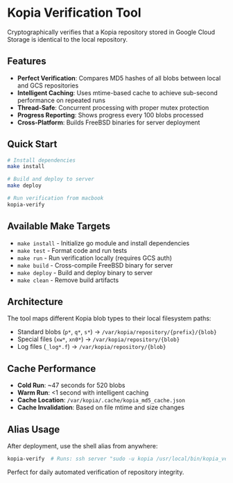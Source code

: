 # Kopia Verification Tool

Cryptographically verifies that a Kopia repository stored in Google Cloud Storage is identical to the local repository.

## Features

- **Perfect Verification**: Compares MD5 hashes of all blobs between local and GCS repositories
- **Intelligent Caching**: Uses mtime-based cache to achieve sub-second performance on repeated runs
- **Thread-Safe**: Concurrent processing with proper mutex protection
- **Progress Reporting**: Shows progress every 100 blobs processed
- **Cross-Platform**: Builds FreeBSD binaries for server deployment

## Quick Start

```bash
# Install dependencies
make install

# Build and deploy to server
make deploy

# Run verification from macbook
kopia-verify
```

## Available Make Targets

- `make install` - Initialize go module and install dependencies
- `make test` - Format code and run tests
- `make run` - Run verification locally (requires GCS auth)
- `make build` - Cross-compile FreeBSD binary for server
- `make deploy` - Build and deploy binary to server
- `make clean` - Remove build artifacts

## Architecture

The tool maps different Kopia blob types to their local filesystem paths:
- Standard blobs (`p*`, `q*`, `s*`) → `/var/kopia/repository/{prefix}/{blob}`
- Special files (`xw*`, `xn0*`) → `/var/kopia/repository/{blob}`
- Log files (`_log*.f`) → `/var/kopia/repository/{blob}`

## Cache Performance

- **Cold Run**: ~47 seconds for 520 blobs
- **Warm Run**: <1 second with intelligent caching
- **Cache Location**: `/var/kopia/.cache/kopia_md5_cache.json`
- **Cache Invalidation**: Based on file mtime and size changes

## Alias Usage

After deployment, use the shell alias from anywhere:
```bash
kopia-verify  # Runs: ssh server "sudo -u kopia /usr/local/bin/kopia_verify"
```

Perfect for daily automated verification of repository integrity.